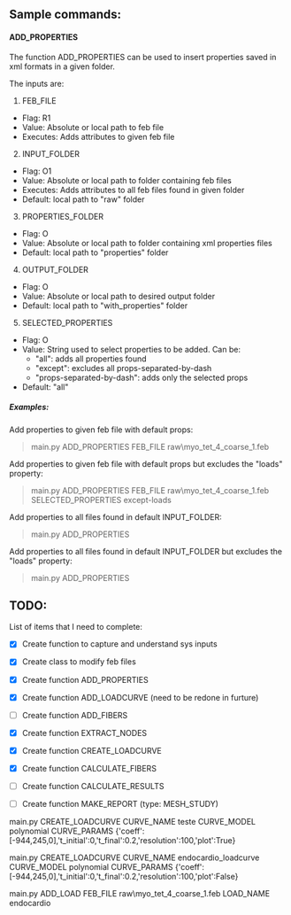 

## Sample commands:

#### ADD_PROPERTIES

The function ADD_PROPERTIES can be used to insert properties saved in xml formats in a given folder.

The inputs are:
1. FEB_FILE
- Flag: R1
- Value: Absolute or local path to feb file
- Executes: Adds attributes to given feb file
2. INPUT_FOLDER
- Flag: O1
- Value: Absolute or local path to folder containing feb files
- Executes: Adds attributes to all feb files found in given folder
- Default: local path to "raw" folder
3. PROPERTIES_FOLDER
- Flag: O
- Value: Absolute or local path to folder containing xml properties files
- Default: local path to "properties" folder
4. OUTPUT_FOLDER
- Flag: O
- Value: Absolute or local path to desired output folder
- Default: local path to "with_properties" folder
5. SELECTED_PROPERTIES
- Flag: O
- Value: String used to select properties to be added. Can be:
   - "all": adds all properties found
   - "except": excludes all props-separated-by-dash
   - "props-separated-by-dash": adds only the selected props
- Default: "all"

##### Examples:

Add properties to given feb file with default props:

> main.py ADD_PROPERTIES FEB_FILE raw\myo_tet_4_coarse_1.feb

Add properties to given feb file with default props but excludes the "loads" property:
> main.py ADD_PROPERTIES FEB_FILE raw\myo_tet_4_coarse_1.feb SELECTED_PROPERTIES except-loads

Add properties to all files found in default INPUT_FOLDER:
> main.py ADD_PROPERTIES

Add properties to all files found in default INPUT_FOLDER but excludes the "loads" property:
> main.py ADD_PROPERTIES


## TODO:
List of items that I need to complete:
- [x] Create function to capture and understand sys inputs
- [x] Create class to modify feb files
- [x] Create function ADD_PROPERTIES
- [x] Create function ADD_LOADCURVE (need to be redone in furture)
- [ ] Create function ADD_FIBERS
- [x] Create function EXTRACT_NODES
- [x] Create function CREATE_LOADCURVE
- [x] Create function CALCULATE_FIBERS
- [ ] Create function CALCULATE_RESULTS
- [ ] Create function MAKE_REPORT (type: MESH_STUDY)




main.py CREATE_LOADCURVE CURVE_NAME teste CURVE_MODEL polynomial CURVE_PARAMS {'coeff':[-944,245,0],'t_initial':0,'t_final':0.2,'resolution':100,'plot':True}

main.py CREATE_LOADCURVE CURVE_NAME endocardio_loadcurve CURVE_MODEL polynomial CURVE_PARAMS {'coeff':[-944,245,0],'t_initial':0,'t_final':0.2,'resolution':100,'plot':False} 


main.py ADD_LOAD FEB_FILE raw\myo_tet_4_coarse_1.feb LOAD_NAME endocardio
